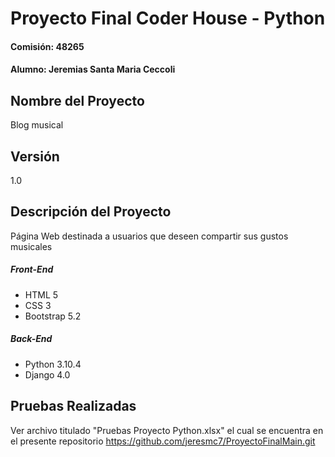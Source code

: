 # Proyecto Final Coder House - Python
#### Comisión: 48265
#### Alumno: Jeremias Santa Maria Ceccoli

## Nombre del Proyecto
Blog musical

## Versión
1.0

## Descripción del Proyecto
Página Web destinada a usuarios que deseen compartir sus gustos musicales

##### Front-End
- HTML 5
- CSS 3
- Bootstrap 5.2

##### Back-End
- Python 3.10.4
- Django 4.0

## Pruebas Realizadas

Ver archivo titulado "Pruebas Proyecto Python.xlsx" el cual se encuentra en el presente repositorio https://github.com/jeresmc7/ProyectoFinalMain.git